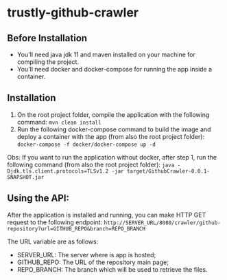 # trustly-github-crawler

## Before Installation

* You'll need java jdk 11 and maven installed on your machine for compiling the project.
* You'll need docker and docker-compose for running the app inside a container.

## Installation

1. On the root project folder, compile the application with the following command: `mvn clean install`
1. Run the following docker-compose command to build the image and deploy a container with the app (from also the root project folder): `docker-compose -f docker/docker-compose up -d`

Obs: If you want to run the application without docker, after step 1, run the following command (from also the root project folder): `java -Djdk.tls.client.protocols=TLSv1.2 -jar target/GithubCrawler-0.0.1-SNAPSHOT.jar`

## Using the API:

After the application is installed and running, you can make HTTP GET request to the following endpoint: `http://SERVER_URL/8080/crawler/github-repository?url=GITHUB_REPO&branch=REPO_BRANCH`

The URL variable are as follows:
* SERVER_URL: The server where is app is hosted;
* GITHUB_REPO: The URL of the repository main page;
* REPO_BRANCH: The branch which will be used to retrieve the files.
